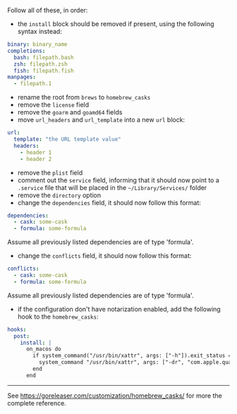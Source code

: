 Follow all of these, in order:

- the `install` block should be removed if present, using the following syntax instead:

```yaml
binary: binary_name
completions:
  bash: filepath.bash
  zsh: filepath.zsh
  fish: filepath.fish
manpages:
  - filepath.1
```

- rename the root from `brews` to `homebrew_casks`
- remove the `license` field
- remove the `goarm` and `goamd64` fields
- move `url_headers` and `url_template` into a new `url` block:

```yaml
url:
  template: "the URL template value"
  headers:
    - header 1
    - header 2
```

- remove the `plist` field
- comment out the `service` field, informing that it should now point to a `.service` file that will be placed in the `~/Library/Services/` folder
- remove the `directory` option
- change the `dependencies` field, it should now follow this format:

```yaml
dependencies:
  - cask: some-cask
  - formula: some-formula
```

Assume all previously listed dependencies are of type 'formula'.

- change the `conflicts` field, it should now follow this format:

```yaml
conflicts:
  - cask: some-cask
  - formula: some-formula
```

Assume all previously listed dependencies are of type 'formula'.

- if the configuration don't have notarization enabled, add the following hook to the `homebrew_casks`:

```yaml
hooks:
  post:
    install: |
      on_macos do
        if system_command("/usr/bin/xattr", args: ["-h"]).exit_status == 0 # replace 'foo' with the actual binary name
          system_command "/usr/bin/xattr", args: ["-dr", "com.apple.quarantine", "#{staged_path}/foo"]
        end
      end
```

---

See https://goreleaser.com/customization/homebrew_casks/ for more the complete reference.
